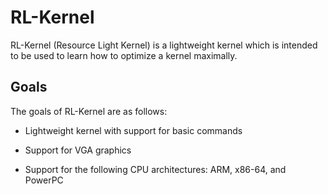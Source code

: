 # RL-Kernel

RL-Kernel (Resource Light Kernel) is a lightweight kernel which is intended to be used to learn how to optimize a kernel maximally.

## Goals

The goals of RL-Kernel are as follows:

- Lightweight kernel with support for basic commands

- Support for VGA graphics

- Support for the following CPU architectures: ARM, x86-64, and PowerPC
